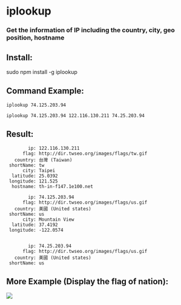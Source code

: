 iplookup
========

### Get the information of IP including the country, city, geo position, hostname

## Install:

sudo npm install -g iplookup


## Command Example:

```
iplookup 74.125.203.94

iplookup 74.125.203.94 122.116.130.211 74.25.203.94
```

## Result:

```
        ip: 122.116.130.211
      flag: http://dir.twseo.org/images/flags/tw.gif
   country: 台灣 (Taiwan)
 shortName: tw
      city: Taipei
  latitude: 25.0392
 longitude: 121.525
  hostname: th-in-f147.1e100.net

        ip: 74.125.203.94
      flag: http://dir.twseo.org/images/flags/us.gif
   country: 美國 (United states)
 shortName: us
      city: Mountain View
  latitude: 37.4192
 longitude: -122.0574


        ip: 74.25.203.94
      flag: http://dir.twseo.org/images/flags/us.gif
   country: 美國 (United states)
 shortName: us
```

## More Example (Display the flag of nation):

<img src="https://raw.githubusercontent.com/puritys/MyProgram/master/images/iplookup.png" />
